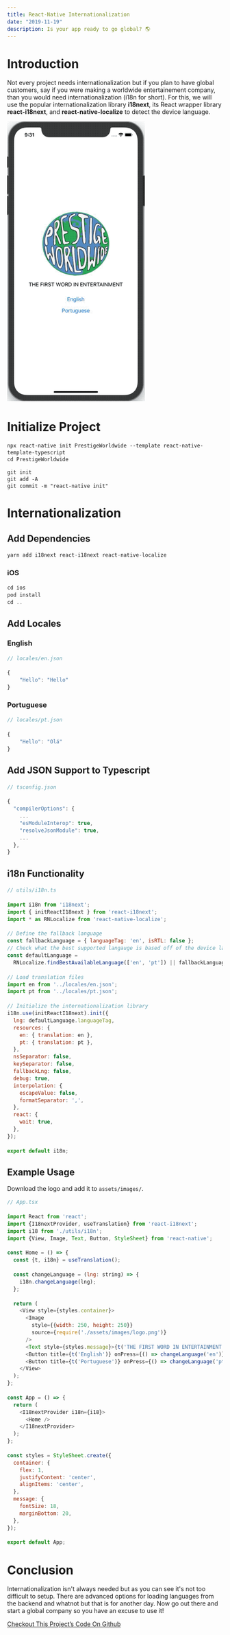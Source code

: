 ```yaml
---
title: React-Native Internationalization
date: "2019-11-19"
description: Is your app ready to go global? 🌎
---
```


# Introduction
Not every project needs internationalization but if you plan to have global customers, say if you were making a worldwide entertainement company, than you would need internationalization (i18n for short). For this, we will use the popular internationalization library **i18next**, its React wrapper library **react-i18next**, and **react-native-localize** to detect the device language.

![Project Demo](demo.gif "Project Demo")

# Initialize Project
```shell
npx react-native init PrestigeWorldwide --template react-native-template-typescript
cd PrestigeWorldwide
```

```shell
git init
git add -A
git commit -m "react-native init"
```

# Internationalization
## Add Dependencies
```javascript
yarn add i18next react-i18next react-native-localize
```

### iOS
```javascript
cd ios
pod install
cd ..
```

## Add Locales
### English
```javascript
// locales/en.json

{
	"Hello": "Hello"
}
```

### Portuguese
```javascript
// locales/pt.json

{
	"Hello": "Olá"
}
```

## Add JSON Support to Typescript
```javascript
// tsconfig.json

{
  "compilerOptions": {
    ...
    "esModuleInterop": true,
    "resolveJsonModule": true,
    ...
  },
}
```

## i18n Functionality
```javascript
// utils/i18n.ts

import i18n from 'i18next';
import { initReactI18next } from 'react-i18next';
import * as RNLocalize from 'react-native-localize';

// Define the fallback language
const fallbackLanguage = { languageTag: 'en', isRTL: false };
// Check what the best supported langauge is based off of the device languages
const defaultLanguage =
  RNLocalize.findBestAvailableLanguage(['en', 'pt']) || fallbackLanguage;

// Load translation files
import en from '../locales/en.json';
import pt from '../locales/pt.json';

// Initialize the internationalization library
i18n.use(initReactI18next).init({
  lng: defaultLanguage.languageTag,
  resources: {
    en: { translation: en },
    pt: { translation: pt },
  },
  nsSeparator: false,
  keySeparator: false,
  fallbackLng: false,
  debug: true,
  interpolation: {
    escapeValue: false,
    formatSeparator: ',',
  },
  react: {
    wait: true,
  },
});

export default i18n;
```

## Example Usage
Download the logo and add it to `assets/images/`.

```javascript
// App.tsx

import React from 'react';
import {I18nextProvider, useTranslation} from 'react-i18next';
import i18 from './utils/i18n';
import {View, Image, Text, Button, StyleSheet} from 'react-native';

const Home = () => {
  const {t, i18n} = useTranslation();

  const changeLanguage = (lng: string) => {
    i18n.changeLanguage(lng);
  };

  return (
    <View style={styles.container}>
      <Image
        style={{width: 250, height: 250}}
        source={require('./assets/images/logo.png')}
      />
      <Text style={styles.message}>{t('THE FIRST WORD IN ENTERTAINMENT')}</Text>
      <Button title={t('English')} onPress={() => changeLanguage('en')} />
      <Button title={t('Portuguese')} onPress={() => changeLanguage('pt')} />
    </View>
  );
};

const App = () => {
  return (
    <I18nextProvider i18n={i18}>
      <Home />
    </I18nextProvider>
  );
};

const styles = StyleSheet.create({
  container: {
    flex: 1,
    justifyContent: 'center',
    alignItems: 'center',
  },
  message: {
    fontSize: 18,
    marginBottom: 20,
  },
});

export default App;
```

# Conclusion
Internationalization isn't always needed but as you can see it's not too difficult to setup. There are advanced options for loading languages from the backend and whatnot but that is for another day. Now go out there and start a global company so you have an excuse to use it!

[Checkout This Project’s Code On Github](https://github.com/thefinnomenon/react-native-internationalization)